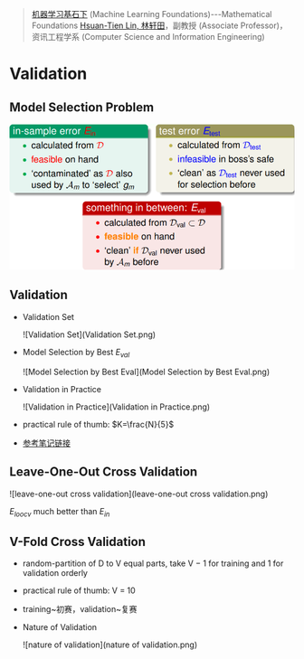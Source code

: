 > [机器学习基石下](https://www.coursera.org/learn/ntumlone-algorithmicfoundations) (Machine Learning Foundations)---Mathematical Foundations
> [Hsuan-Tien Lin, 林轩田](https://www.coursera.org/instructor/htlin)，副教授 (Associate Professor)，资讯工程学系 (Computer Science and Information Engineering)

# Validation

## Model Selection Problem

![Comparison](Comparison.png)

## Validation

- Validation Set 

  ![Validation Set](Validation Set.png)

- Model Selection by Best $E_{val}$ 

  ![Model Selection by Best Eval](Model Selection by Best Eval.png)

- Validation in Practice

  ![Validation in Practice](Validation in Practice.png)

- practical rule of thumb: $K=\frac{N}{5}$ 

- [参考笔记链接](http://redstonewill.com/255/) 

## Leave-One-Out Cross Validation

![leave-one-out cross validation](leave-one-out cross validation.png)

$E_{loocv}$ much better than $E_{in}$ 

## V-Fold Cross Validation

- random-partition of D to V equal parts, take V − 1 for training and 1 for validation orderly

- practical rule of thumb: V = 10

- training\~初赛，validation\~复赛

- Nature of Validation

  ![nature of validation](nature of validation.png)

